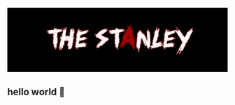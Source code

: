 [![Header](https://github.com/THE-STANLEY/THE-STANLEY/blob/main/assets/github.png)](https://github.com/THE-STANLEY)

## hello world 👋
